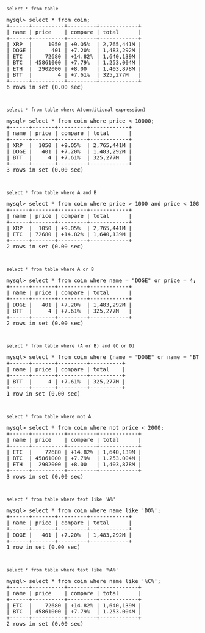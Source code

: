 `select * from table`

<pre>
mysql> select * from coin;
+------+----------+---------+------------+
| name | price    | compare | total      |
+------+----------+---------+------------+
| XRP  |     1050 | +9.O5%  | 2,765,441M |
| DOGE |      401 | +7.20%  | 1,483,292M |
| ETC  |    72680 | +14.82% | 1,640,139M |
| BTC  | 45861000 | +7.79%  | 1.253.004M |
| ETH  |  2902000 | +8.00   | 1,403,878M |
| BTT  |        4 | +7.61%  | 325,277M   |
+------+----------+---------+------------+
6 rows in set (0.00 sec)
</pre>

<br>

`select * from table where A(conditional expression)`

<pre>
mysql> select * from coin where price < 10000;
+------+-------+---------+------------+
| name | price | compare | total      |
+------+-------+---------+------------+
| XRP  |  1050 | +9.O5%  | 2,765,441M |
| DOGE |   401 | +7.20%  | 1,483,292M |
| BTT  |     4 | +7.61%  | 325,277M   |
+------+-------+---------+------------+
3 rows in set (0.00 sec)
</pre>

<br>

`select * from table where A and B`

<pre>
mysql> select * from coin where price > 1000 and price < 1000000;
+------+-------+---------+------------+
| name | price | compare | total      |
+------+-------+---------+------------+
| XRP  |  1050 | +9.O5%  | 2,765,441M |
| ETC  | 72680 | +14.82% | 1,640,139M |
+------+-------+---------+------------+
2 rows in set (0.00 sec)
</pre>

<br>

`select * from table where A or B`

<pre>
mysql> select * from coin where name = "DOGE" or price = 4;
+------+-------+---------+------------+
| name | price | compare | total      |
+------+-------+---------+------------+
| DOGE |   401 | +7.20%  | 1,483,292M |
| BTT  |     4 | +7.61%  | 325,277M   |
+------+-------+---------+------------+
2 rows in set (0.00 sec)
</pre>

<br>

`select * from table where (A or B) and (C or D)`

<pre>
mysql> select * from coin where (name = "DOGE" or name = "BTT") and (price = 4 or price = 1050);
+------+-------+---------+----------+
| name | price | compare | total    |
+------+-------+---------+----------+
| BTT  |     4 | +7.61%  | 325,277M |
+------+-------+---------+----------+
1 row in set (0.00 sec)
</pre>

<br>

`select * from table where not A`

<pre>
mysql> select * from coin where not price < 2000;
+------+----------+---------+------------+
| name | price    | compare | total      |
+------+----------+---------+------------+
| ETC  |    72680 | +14.82% | 1,640,139M |
| BTC  | 45861000 | +7.79%  | 1.253.004M |
| ETH  |  2902000 | +8.00   | 1,403,878M |
+------+----------+---------+------------+
3 rows in set (0.00 sec)
</pre>

<br>

```
select * from table where text like 'A%'
```

<pre>
mysql> select * from coin where name like 'DO%';
+------+-------+---------+------------+
| name | price | compare | total      |
+------+-------+---------+------------+
| DOGE |   401 | +7.20%  | 1,483,292M |
+------+-------+---------+------------+
1 row in set (0.00 sec)
</pre>

<br>

```
select * from table where text like '%A%'
```

<pre>
mysql> select * from coin where name like '%C%';
+------+----------+---------+------------+
| name | price    | compare | total      |
+------+----------+---------+------------+
| ETC  |    72680 | +14.82% | 1,640,139M |
| BTC  | 45861000 | +7.79%  | 1.253.004M |
+------+----------+---------+------------+
2 rows in set (0.00 sec)
</pre>
